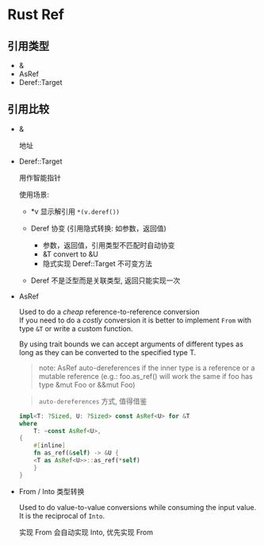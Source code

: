 # Rust Ref


## 引用类型

- &
- AsRef<T>
- Deref::Target

## 引用比较

- & 

  地址

- Deref::Target

  用作智能指针  

  使用场景:

  - *v 显示解引用 `*(v.deref())`

  - Deref 协变 (引用隐式转换: 如参数，返回值)

    - 参数，返回值，引用类型不匹配时自动协变
    - &T convert to &U
    - 隐式实现 Deref::Target 不可变方法

  - Deref 不是泛型而是关联类型, 返回只能实现一次

- AsRef<T>

  Used to do a *cheap* reference-to-reference conversion  
  If you need to do a *costly* conversion it is better to 
  implement `From` with type `&T` or write a custom function.

  By using trait bounds we can accept arguments of different types 
  as long as they can be converted to the specified type T.

  > note: AsRef auto-dereferences if the inner type is a reference 
  > or a mutable reference (e.g.: foo.as_ref() will work the same
  > if foo has type &mut Foo or &&mut Foo)

  > `auto-dereferences` 方式, 值得借鉴

  ```Rust
  impl<T: ?Sized, U: ?Sized> const AsRef<U> for &T
  where
      T: ~const AsRef<U>,
  {
      #[inline]
      fn as_ref(&self) -> &U {
	  <T as AsRef<U>>::as_ref(*self)
      }
  }
  ```

- From / Into 类型转换

  Used to do value-to-value conversions while consuming the input value. 
  It is the reciprocal of `Into`.

  实现 From 会自动实现 Into, 优先实现 From
